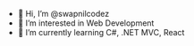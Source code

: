 - 👋 Hi, I’m @swapnilcodez
- 👀 I’m interested in Web Development
- 🌱 I’m currently learning C#, .NET MVC, React

